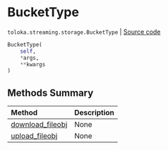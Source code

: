 # BucketType
`toloka.streaming.storage.BucketType` | [Source code](https://github.com/Toloka/toloka-kit/blob/v1.0.1/src/streaming/storage.py#L148)

```python
BucketType(
    self,
    *args,
    **kwargs
)
```

## Methods Summary

| Method | Description |
| :------| :-----------|
[download_fileobj](toloka.streaming.storage.BucketType.download_fileobj.md)| None
[upload_fileobj](toloka.streaming.storage.BucketType.upload_fileobj.md)| None
